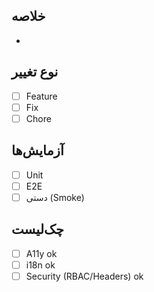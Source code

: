 ## خلاصه
-

## نوع تغییر
- [ ] Feature
- [ ] Fix
- [ ] Chore

## آزمایش‌ها
- [ ] Unit
- [ ] E2E
- [ ] دستی (Smoke)

## چک‌لیست
- [ ] A11y ok
- [ ] i18n ok
- [ ] Security (RBAC/Headers) ok
